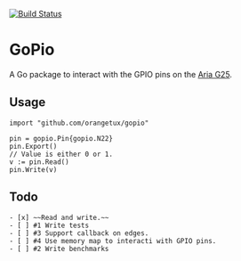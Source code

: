 [![Build
Status](https://travis-ci.org/OrangeTux/gopio.svg?branch=master)](https://travis-ci.org/OrangeTux/gopio)
# GoPio
A Go package to interact with the GPIO pins on the [Aria G25][aria].

## Usage

    import "github.com/orangetux/gopio"

    pin = gopio.Pin{gopio.N22}
    pin.Export()
    // Value is either 0 or 1.
    v := pin.Read()
    pin.Write(v)

## Todo
    
    - [x] ~~Read and write.~~
    - [ ] #1 Write tests
    - [ ] #3 Support callback on edges.
    - [ ] #4 Use memory map to interacti with GPIO pins.
    - [ ] #2 Write benchmarks

[aria]:http://www.acmesystems.it/aria

